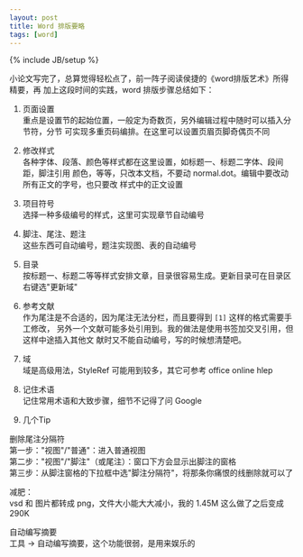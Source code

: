 ```yaml
---
layout: post
title: Word 排版要略
tags: [word]
---
```

{% include JB/setup %}

小论文写完了，总算觉得轻松点了，前一阵子阅读侯捷的《word排版艺术》所得精要，再
加上这段时间的实践，word 排版步骤总结如下：

1. 页面设置<br>
重点是设置节的起始位置，一般定为奇数页，另外编辑过程中随时可以插入分节符，分节
可实现多重页码编排。在这里可以设置页眉页脚奇偶页不同

2. 修改样式<br>
各种字体、段落、颜色等样式都在这里设置，如标题一、标题二字体、段间距，脚注引用
颜色，等等，只改本文档，不要动 normal.dot。编辑中要改动所有正文的字号，也只要改
样式中的正文设置

3. 项目符号<br>
选择一种多级编号的样式，这里可实现章节自动编号

4. 脚注、尾注、题注<br>
这些东西可自动编号，题注实现图、表的自动编号

5. 目录<br>
按标题一、标题二等等样式安排文章，目录很容易生成。更新目录可在目录区右键选"更新域"

6. 参考文献<br>
作为尾注是不合适的，因为尾注无法分栏，而且要得到 `[1]` 这样的格式需要手工修改，
另外一个文献可能多处引用到。我的做法是使用书签加交叉引用，但这样中途插入其他文
献时又不能自动编号，写的时候想清楚吧。

7. 域<br>
域是高级用法，StyleRef 可能用到较多，其它可参考 office online hlep

8. 记住术语<br>
记住常用术语和大致步骤，细节不记得了问 Google

9. 几个Tip

删除尾注分隔符<br>
第一步：&quot;视图&quot;/&quot;普通&quot;：进入普通视图<br>
第二步：&quot;视图&quot;/&quot;脚注&quot;（或尾注）：窗口下方会显示出脚注的窗格<br>
第三步：从脚注窗格的下拉框中选&quot;脚注分隔符&quot;，将那条你痛恨的线删除就可以了

减肥：<br>
vsd 和 图片都转成 png，文件大小能大大减小，我的 1.45M 这么做了之后变成290K

自动编写摘要<br>
工具 -&gt; 自动编写摘要，这个功能很弱，是用来娱乐的
